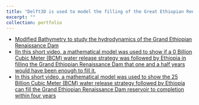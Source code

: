 ```yaml
---
title: "Delft3D is used to model the filling of the Great Ethiopian Renaissance dam under varying scenarios."
excerpt: ""
collection: portfolio
---
```

* [Modified Bathymetry to study the hydrodynamics of the Grand Ethiopian Renaissance Dam](https://youtu.be/j0mPKMIyi5c) 
* [IIn this short video, a mathematical model was used to show if a 0 Billion Cubic Meter (BCM) water release strategy was followed by Ethiopia in filling the Grand Ethiopian Renaissance Dam that one and a half years would have been enough to fill it.](https://youtu.be/ySUIbBFFcik) 
* [In this short video, a mathematical model was used to show the 25 Billion Cubic Meter (BCM) water release strategy followed by Ethiopia can fill the Grand Ethiopian Renaissance Dam reservoir to completion within four years](https://youtu.be/iwuYd5H5Pxk) 
